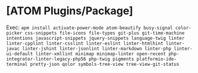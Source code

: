 # [ATOM Plugins/Package]

Exec: `apm install activate-power-mode atom-beautify busy-signal color-picker css-snippets file-icons file-types git-plus git-time-machine intentions javascript-snippets jquery-snippets language-twig linter linter-cpplint linter-csslint linter-eslint linter-htmlhint linter-javac linter-jshint linter-jsonlint linter-markdown linter-php linter-ui-default linter-xmllint minimap minimap-linter open-recent php-integrator-linter-legacy-php56 php-twig pigments platformio-ide-terminal pretty-json qolor symbols-tree-view tree-view-git-status`
